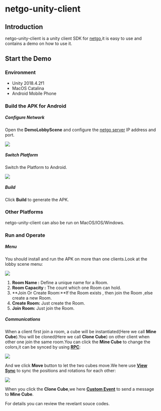 # netgo-unity-client

## Introduction

netgo-unity-client is a unity client SDK for [netgo](https://github.com/netgo-framework/netgo),it is easy to use and contains a demo on how to use it.

## Start the Demo

### Environment 

- Unity 2018.4.2f1
- MacOS Catalina
- Android Mobile Phone

### Build the APK for Android

##### Configure Network

Open the **DemoLobbyScene** and configure the [netgo server](https://github.com/netgo-framework/netgo) IP address and port.

![](http://qiniu.harlanc.vip/12.24.2019_8:03:50.png)

##### Switch Platform

Switch the Platform to Android.

![](http://qiniu.harlanc.vip/12.24.2019_7:46:29.png)

##### Build 

Click **Build** to generate the APK.

### Other Platforms

netgo-unity-client can also be run on MacOS/IOS/Windows.


### Run and Operate

##### Menu

You should install and run the APK on more than one clients.Look at the lobby scene menu:

![](http://qiniu.harlanc.vip/12.24.2019_9:41:23.png)

1. **Room Name :** Define a unique name for a Room.
2. **Room Capacity :** The count which one Room can hold.
3. **Join Or Create Room:**If the Room exists , then join the Room ,else create a new Room.
4. **Create Room:** Just create the Room.
5. **Join Room:** Just join the Room.

##### Communications

When a client first join a room, a cube will be instantiated(Here we call **Mine Cube**).You will be cloned(Here we call **Clone Cube**) on other client when other one join the same room.You can click the **Mine Cube** to change the colors,it can be synced by using **[RPC](https://github.com/netgo-framework/netgo-unity-client/tree/master/Assets/Netgo/Application/RPC)**:

![](http://qiniu.harlanc.vip/netgo-client-rpc.gif)

And we click **Move** button to let the two cubes move.We here use **[View Sync](https://github.com/netgo-framework/netgo-unity-client/tree/master/Assets/Netgo/Application/ViewSynchronizer)** to sync the positions and rotations for each other:

![](http://qiniu.harlanc.vip/netgo-client-viewsync2.gif)

When you click the **Clone Cube**,we here **[Custom Event](https://github.com/netgo-framework/netgo-unity-client/tree/master/Assets/Netgo/Application/CustomEvent)** to send a message to **Mine Cube**.

For details you can review the revelant souce codes.







